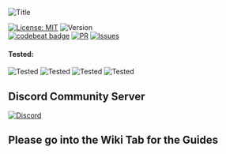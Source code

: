 ![Title](https://raw.githubusercontent.com/eliteSchwein/mooncord/master/assets/images/github-title.png)

[![License: MIT](https://img.shields.io/badge/License-MIT-blue.svg)](https://opensource.org/licenses/MIT)
![Version](https://img.shields.io/github/package-json/v/eliteschwein/mooncord)
<br>
[![codebeat badge](https://codebeat.co/badges/a9c514a4-8736-46e0-90c8-d097345589d1)](https://codebeat.co/projects/github-com-eliteschwein-mooncord-master)
[![PR](https://img.shields.io/github/issues-pr/eliteschwein/mooncord)](https://github.com/eliteSchwein/mooncord/pulls)
[![Issues](https://img.shields.io/github/issues/eliteschwein/mooncord)](https://github.com/eliteSchwein/mooncord/issues)
<br>
#### Tested:
![Tested](https://img.shields.io/badge/rpi-4-brightgreen)
![Tested](https://img.shields.io/badge/rpi-3-brightgreen)
![Tested](https://img.shields.io/badge/rpi-Zero%202W-brightgreen)
![Tested](https://img.shields.io/badge/odroid-c4-brightgreen)

## Discord Community Server

[![Discord](https://discord.com/api/guilds/865168027652456448/widget.png?style=banner2)](https://discord.gg/TdxUZFZtVa)

## Please go into the Wiki Tab for the Guides
